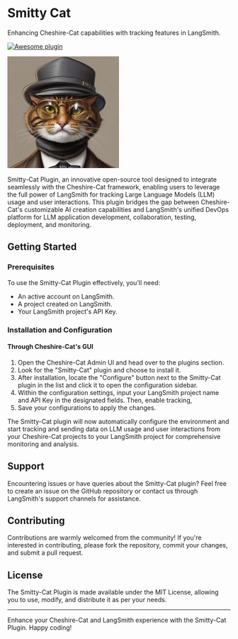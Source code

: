 # Smitty Cat

Enhancing Cheshire-Cat capabilities with tracking features in LangSmith.

[![Awesome plugin](https://custom-icon-badges.demolab.com/static/v1?label=&message=Awesome+plugin&color=000000&style=for-the-badge&logo=cheshire_cat_ai)](https://)

<img width="50%" src="https://raw.githubusercontent.com/Fede91/Smitty-Cat/main/smitty_cat.png">

Smitty-Cat Plugin, an innovative open-source tool designed to integrate seamlessly with the Cheshire-Cat framework, enabling users to leverage the full power of LangSmith for tracking Large Language Models (LLM) usage and user interactions. This plugin bridges the gap between Cheshire-Cat's customizable AI creation capabilities and LangSmith's unified DevOps platform for LLM application development, collaboration, testing, deployment, and monitoring.

## Getting Started

### Prerequisites

To use the Smitty-Cat Plugin effectively, you'll need:

- An active account on LangSmith.
- A project created on LangSmith.
- Your LangSmith project's API Key.

### Installation and Configuration

#### Through Cheshire-Cat's GUI

1. Open the Cheshire-Cat Admin UI and head over to the plugins section.
2. Look for the "Smitty-Cat" plugin and choose to install it.
3. After installation, locate the "Configure" button next to the Smitty-Cat plugin in the list and click it to open the configuration sidebar.
4. Within the configuration settings, input your LangSmith project name and API Key in the designated fields. Then, enable tracking,
5. Save your configurations to apply the changes.

The Smitty-Cat plugin will now automatically configure the environment and start tracking and sending data on LLM usage and user interactions from your Cheshire-Cat projects to your LangSmith project for comprehensive monitoring and analysis.

## Support

Encountering issues or have queries about the Smitty-Cat plugin? Feel free to create an issue on the GitHub repository or contact us through LangSmith's support channels for assistance.

## Contributing

Contributions are warmly welcomed from the community! If you're interested in contributing, please fork the repository, commit your changes, and submit a pull request.

## License

The Smitty-Cat Plugin is made available under the MIT License, allowing you to use, modify, and distribute it as per your needs.

---

Enhance your Cheshire-Cat and LangSmith experience with the Smitty-Cat Plugin. Happy coding!
